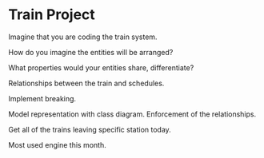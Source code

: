 # Train Project #

Imagine that you are coding the train system.

How do you imagine the entities will be arranged?

What properties would your entities share, differentiate?

Relationships between the train and schedules.

Implement breaking.

Model representation with class diagram. Enforcement of the relationships.

Get all of the trains leaving specific station today.

Most used engine this month.
